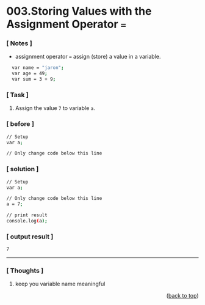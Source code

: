 <a name="topage"></a>

# 003.Storing Values with the Assignment Operator `=`

### [ Notes ]
  * assignment operator `=` assign (store) a value in a variable.

```sh
  var name = "jaron";
  var age = 49;
  var sum = 3 + 9;
```

### [ Task ]
  1. Assign the value `7` to variable `a`.

### [ before ]

```sh
// Setup
var a;

// Only change code below this line
```

### [ solution ]

```sh
// Setup
var a;

// Only change code below this line
a = 7;

// print result
console.log(a);
```

### [ output result ]

```sh
7
```

-----

### [ Thoughts ]

  1. keep you variable name meaningful


<p align="right">(<a href="#topage">back to top</a>)</p>
<br/>
<br/>
